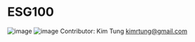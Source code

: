 # ESG100
![image](https://user-images.githubusercontent.com/35645038/173214966-67f75f3a-8367-4a7a-bbd6-7413ebc7d504.png)
![image](https://user-images.githubusercontent.com/35645038/173214996-fc051c10-3f4f-462e-991b-88361996f70e.png)
Contributor: Kim Tung kimrtung@gmail.com
